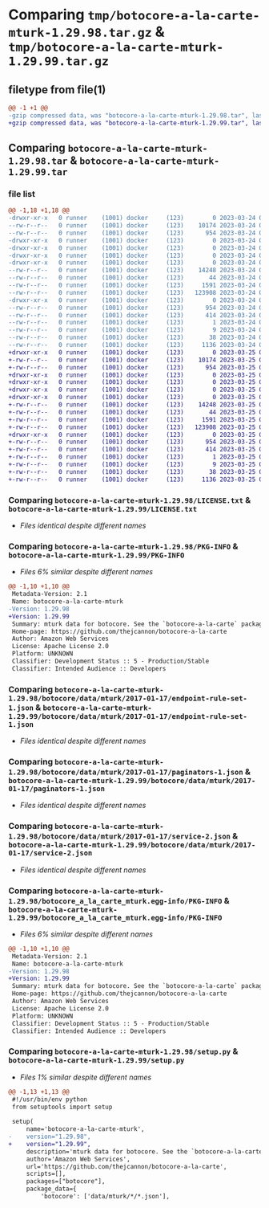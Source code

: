 # Comparing `tmp/botocore-a-la-carte-mturk-1.29.98.tar.gz` & `tmp/botocore-a-la-carte-mturk-1.29.99.tar.gz`

## filetype from file(1)

```diff
@@ -1 +1 @@
-gzip compressed data, was "botocore-a-la-carte-mturk-1.29.98.tar", last modified: Fri Mar 24 01:24:27 2023, max compression
+gzip compressed data, was "botocore-a-la-carte-mturk-1.29.99.tar", last modified: Sat Mar 25 01:22:51 2023, max compression
```

## Comparing `botocore-a-la-carte-mturk-1.29.98.tar` & `botocore-a-la-carte-mturk-1.29.99.tar`

### file list

```diff
@@ -1,18 +1,18 @@
-drwxr-xr-x   0 runner    (1001) docker     (123)        0 2023-03-24 01:24:27.406020 botocore-a-la-carte-mturk-1.29.98/
--rw-r--r--   0 runner    (1001) docker     (123)    10174 2023-03-24 01:24:27.000000 botocore-a-la-carte-mturk-1.29.98/LICENSE.txt
--rw-r--r--   0 runner    (1001) docker     (123)      954 2023-03-24 01:24:27.402020 botocore-a-la-carte-mturk-1.29.98/PKG-INFO
-drwxr-xr-x   0 runner    (1001) docker     (123)        0 2023-03-24 01:24:27.402020 botocore-a-la-carte-mturk-1.29.98/botocore/
-drwxr-xr-x   0 runner    (1001) docker     (123)        0 2023-03-24 01:24:27.402020 botocore-a-la-carte-mturk-1.29.98/botocore/data/
-drwxr-xr-x   0 runner    (1001) docker     (123)        0 2023-03-24 01:24:27.402020 botocore-a-la-carte-mturk-1.29.98/botocore/data/mturk/
-drwxr-xr-x   0 runner    (1001) docker     (123)        0 2023-03-24 01:24:27.402020 botocore-a-la-carte-mturk-1.29.98/botocore/data/mturk/2017-01-17/
--rw-r--r--   0 runner    (1001) docker     (123)    14248 2023-03-24 01:23:57.000000 botocore-a-la-carte-mturk-1.29.98/botocore/data/mturk/2017-01-17/endpoint-rule-set-1.json
--rw-r--r--   0 runner    (1001) docker     (123)       44 2023-03-24 01:23:57.000000 botocore-a-la-carte-mturk-1.29.98/botocore/data/mturk/2017-01-17/examples-1.json
--rw-r--r--   0 runner    (1001) docker     (123)     1591 2023-03-24 01:23:57.000000 botocore-a-la-carte-mturk-1.29.98/botocore/data/mturk/2017-01-17/paginators-1.json
--rw-r--r--   0 runner    (1001) docker     (123)   123908 2023-03-24 01:23:57.000000 botocore-a-la-carte-mturk-1.29.98/botocore/data/mturk/2017-01-17/service-2.json
-drwxr-xr-x   0 runner    (1001) docker     (123)        0 2023-03-24 01:24:27.402020 botocore-a-la-carte-mturk-1.29.98/botocore_a_la_carte_mturk.egg-info/
--rw-r--r--   0 runner    (1001) docker     (123)      954 2023-03-24 01:24:27.000000 botocore-a-la-carte-mturk-1.29.98/botocore_a_la_carte_mturk.egg-info/PKG-INFO
--rw-r--r--   0 runner    (1001) docker     (123)      414 2023-03-24 01:24:27.000000 botocore-a-la-carte-mturk-1.29.98/botocore_a_la_carte_mturk.egg-info/SOURCES.txt
--rw-r--r--   0 runner    (1001) docker     (123)        1 2023-03-24 01:24:27.000000 botocore-a-la-carte-mturk-1.29.98/botocore_a_la_carte_mturk.egg-info/dependency_links.txt
--rw-r--r--   0 runner    (1001) docker     (123)        9 2023-03-24 01:24:27.000000 botocore-a-la-carte-mturk-1.29.98/botocore_a_la_carte_mturk.egg-info/top_level.txt
--rw-r--r--   0 runner    (1001) docker     (123)       38 2023-03-24 01:24:27.406020 botocore-a-la-carte-mturk-1.29.98/setup.cfg
--rw-r--r--   0 runner    (1001) docker     (123)     1136 2023-03-24 01:24:27.000000 botocore-a-la-carte-mturk-1.29.98/setup.py
+drwxr-xr-x   0 runner    (1001) docker     (123)        0 2023-03-25 01:22:51.688085 botocore-a-la-carte-mturk-1.29.99/
+-rw-r--r--   0 runner    (1001) docker     (123)    10174 2023-03-25 01:22:51.000000 botocore-a-la-carte-mturk-1.29.99/LICENSE.txt
+-rw-r--r--   0 runner    (1001) docker     (123)      954 2023-03-25 01:22:51.688085 botocore-a-la-carte-mturk-1.29.99/PKG-INFO
+drwxr-xr-x   0 runner    (1001) docker     (123)        0 2023-03-25 01:22:51.688085 botocore-a-la-carte-mturk-1.29.99/botocore/
+drwxr-xr-x   0 runner    (1001) docker     (123)        0 2023-03-25 01:22:51.688085 botocore-a-la-carte-mturk-1.29.99/botocore/data/
+drwxr-xr-x   0 runner    (1001) docker     (123)        0 2023-03-25 01:22:51.688085 botocore-a-la-carte-mturk-1.29.99/botocore/data/mturk/
+drwxr-xr-x   0 runner    (1001) docker     (123)        0 2023-03-25 01:22:51.688085 botocore-a-la-carte-mturk-1.29.99/botocore/data/mturk/2017-01-17/
+-rw-r--r--   0 runner    (1001) docker     (123)    14248 2023-03-25 01:22:12.000000 botocore-a-la-carte-mturk-1.29.99/botocore/data/mturk/2017-01-17/endpoint-rule-set-1.json
+-rw-r--r--   0 runner    (1001) docker     (123)       44 2023-03-25 01:22:12.000000 botocore-a-la-carte-mturk-1.29.99/botocore/data/mturk/2017-01-17/examples-1.json
+-rw-r--r--   0 runner    (1001) docker     (123)     1591 2023-03-25 01:22:12.000000 botocore-a-la-carte-mturk-1.29.99/botocore/data/mturk/2017-01-17/paginators-1.json
+-rw-r--r--   0 runner    (1001) docker     (123)   123908 2023-03-25 01:22:12.000000 botocore-a-la-carte-mturk-1.29.99/botocore/data/mturk/2017-01-17/service-2.json
+drwxr-xr-x   0 runner    (1001) docker     (123)        0 2023-03-25 01:22:51.688085 botocore-a-la-carte-mturk-1.29.99/botocore_a_la_carte_mturk.egg-info/
+-rw-r--r--   0 runner    (1001) docker     (123)      954 2023-03-25 01:22:51.000000 botocore-a-la-carte-mturk-1.29.99/botocore_a_la_carte_mturk.egg-info/PKG-INFO
+-rw-r--r--   0 runner    (1001) docker     (123)      414 2023-03-25 01:22:51.000000 botocore-a-la-carte-mturk-1.29.99/botocore_a_la_carte_mturk.egg-info/SOURCES.txt
+-rw-r--r--   0 runner    (1001) docker     (123)        1 2023-03-25 01:22:51.000000 botocore-a-la-carte-mturk-1.29.99/botocore_a_la_carte_mturk.egg-info/dependency_links.txt
+-rw-r--r--   0 runner    (1001) docker     (123)        9 2023-03-25 01:22:51.000000 botocore-a-la-carte-mturk-1.29.99/botocore_a_la_carte_mturk.egg-info/top_level.txt
+-rw-r--r--   0 runner    (1001) docker     (123)       38 2023-03-25 01:22:51.688085 botocore-a-la-carte-mturk-1.29.99/setup.cfg
+-rw-r--r--   0 runner    (1001) docker     (123)     1136 2023-03-25 01:22:51.000000 botocore-a-la-carte-mturk-1.29.99/setup.py
```

### Comparing `botocore-a-la-carte-mturk-1.29.98/LICENSE.txt` & `botocore-a-la-carte-mturk-1.29.99/LICENSE.txt`

 * *Files identical despite different names*

### Comparing `botocore-a-la-carte-mturk-1.29.98/PKG-INFO` & `botocore-a-la-carte-mturk-1.29.99/PKG-INFO`

 * *Files 6% similar despite different names*

```diff
@@ -1,10 +1,10 @@
 Metadata-Version: 2.1
 Name: botocore-a-la-carte-mturk
-Version: 1.29.98
+Version: 1.29.99
 Summary: mturk data for botocore. See the `botocore-a-la-carte` package for more info.
 Home-page: https://github.com/thejcannon/botocore-a-la-carte
 Author: Amazon Web Services
 License: Apache License 2.0
 Platform: UNKNOWN
 Classifier: Development Status :: 5 - Production/Stable
 Classifier: Intended Audience :: Developers
```

### Comparing `botocore-a-la-carte-mturk-1.29.98/botocore/data/mturk/2017-01-17/endpoint-rule-set-1.json` & `botocore-a-la-carte-mturk-1.29.99/botocore/data/mturk/2017-01-17/endpoint-rule-set-1.json`

 * *Files identical despite different names*

### Comparing `botocore-a-la-carte-mturk-1.29.98/botocore/data/mturk/2017-01-17/paginators-1.json` & `botocore-a-la-carte-mturk-1.29.99/botocore/data/mturk/2017-01-17/paginators-1.json`

 * *Files identical despite different names*

### Comparing `botocore-a-la-carte-mturk-1.29.98/botocore/data/mturk/2017-01-17/service-2.json` & `botocore-a-la-carte-mturk-1.29.99/botocore/data/mturk/2017-01-17/service-2.json`

 * *Files identical despite different names*

### Comparing `botocore-a-la-carte-mturk-1.29.98/botocore_a_la_carte_mturk.egg-info/PKG-INFO` & `botocore-a-la-carte-mturk-1.29.99/botocore_a_la_carte_mturk.egg-info/PKG-INFO`

 * *Files 6% similar despite different names*

```diff
@@ -1,10 +1,10 @@
 Metadata-Version: 2.1
 Name: botocore-a-la-carte-mturk
-Version: 1.29.98
+Version: 1.29.99
 Summary: mturk data for botocore. See the `botocore-a-la-carte` package for more info.
 Home-page: https://github.com/thejcannon/botocore-a-la-carte
 Author: Amazon Web Services
 License: Apache License 2.0
 Platform: UNKNOWN
 Classifier: Development Status :: 5 - Production/Stable
 Classifier: Intended Audience :: Developers
```

### Comparing `botocore-a-la-carte-mturk-1.29.98/setup.py` & `botocore-a-la-carte-mturk-1.29.99/setup.py`

 * *Files 1% similar despite different names*

```diff
@@ -1,13 +1,13 @@
 #!/usr/bin/env python
 from setuptools import setup
 
 setup(
     name='botocore-a-la-carte-mturk',
-    version="1.29.98",
+    version="1.29.99",
     description='mturk data for botocore. See the `botocore-a-la-carte` package for more info.',
     author='Amazon Web Services',
     url='https://github.com/thejcannon/botocore-a-la-carte',
     scripts=[],
     packages=["botocore"],
     package_data={
         'botocore': ['data/mturk/*/*.json'],
```

